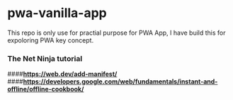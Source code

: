 # pwa-vanilla-app
This repo is only use for practial purpose for PWA App, I have build this for expoloring PWA key concept.
### The Net Ninja tutorial
####**https://web.dev/add-manifest/**
####**https://developers.google.com/web/fundamentals/instant-and-offline/offline-cookbook/**
